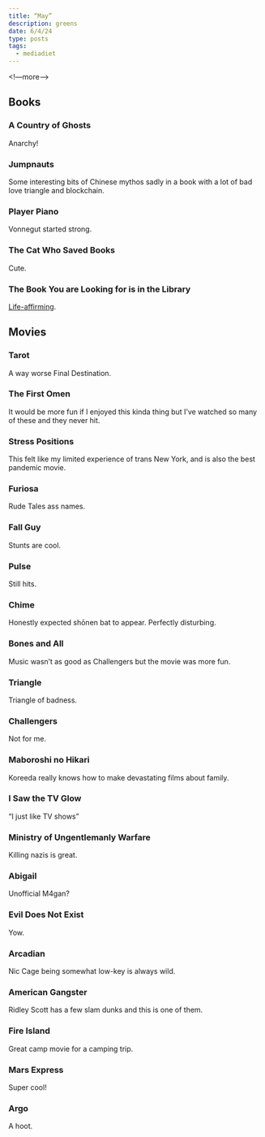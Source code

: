 ```yaml
---
title: “May”
description: greens
date: 6/4/24
type: posts
tags:
  - mediadiet
---
```


<!—more—>

## Books

### A Country of Ghosts

Anarchy!

### Jumpnauts

Some interesting bits of Chinese mythos sadly in a book with a lot of bad love triangle and blockchain.

### Player Piano

Vonnegut started strong.

### The Cat Who Saved Books

Cute.

### The Book You are Looking for is in the Library

[Life-affirming](https://www.nytimes.com/2023/09/05/books/what-you-are-looking-for-is-in-the-library-michiko-aoyama.html).

## Movies

### Tarot

A way worse Final Destination.

### The First Omen

It would be more fun if I enjoyed this kinda thing but I’ve watched so many of these and they never hit.

### Stress Positions

This felt like my limited experience of trans New York, and is also the best pandemic movie.

### Furiosa

Rude Tales ass names.

### Fall Guy

Stunts are cool.

### Pulse

Still hits.

### Chime

Honestly expected shōnen bat to appear.
Perfectly disturbing.

### Bones and All

Music wasn’t as good as Challengers but the movie was more fun.

### Triangle

Triangle of badness.

### Challengers

Not for me.

### Maboroshi no Hikari

Koreeda really knows how to make devastating films about family.

### I Saw the TV Glow

“I just like TV shows”

### Ministry of Ungentlemanly Warfare

Killing nazis is great.

### Abigail

Unofficial M4gan? 

### Evil Does Not Exist

Yow.

### Arcadian

Nic Cage being somewhat low-key is always wild.

### American Gangster

Ridley Scott has a few slam dunks and this is one of them.

### Fire Island

Great camp movie for a camping trip.

### Mars Express

Super cool!

### Argo

A hoot.